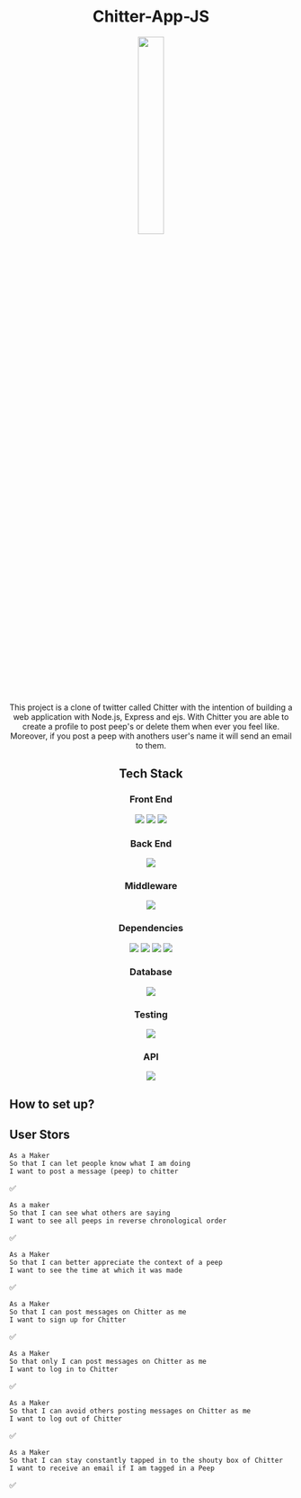 <h1 align="center">Chitter-App-JS</h1> 

<p align="center"><img width="30%" src="https://user-images.githubusercontent.com/71974361/120532902-18b80f00-c3d8-11eb-8cbd-f015180b17b1.gif"></img></p>

<p align="center">This project is a clone of twitter called Chitter with the intention of building a web application with Node.js, Express and ejs. With Chitter you are able to create a profile to post peep's or delete them when ever you feel like. Moreover, if you post a peep with anothers user's name it will send an email to them.</p> 

<h2 align="center">Tech Stack</h2>

<h3 align="center">Front End</h3>
<p align="center"><img src="https://img.shields.io/badge/-HTML5-black?logo=HTML5&logoColor=blue"> <img src="https://img.shields.io/badge/-CSS3-black?logo=CSS3&logoColor=orange"> <img src="https://img.shields.io/badge/-ejs-black?logo=PowerShell&logoColor=green"> </p> 

<h3 align="center">Back End</h3>
<p align="center"> <img src="https://img.shields.io/badge/-Node.js-black?logo=Node&logoColor=yellow"> </p>  

<h3 align="center">Middleware</h3>
<p align="center"> <img src="https://img.shields.io/badge/-Express-black?logo=Express&logoColor=white"> </p>  

<h3 align="center">Dependencies</h3> 
<p align="center"> <img src="https://img.shields.io/badge/-sendgridemail-black?logo=npm&logoColor=red"> <img src="https://img.shields.io/badge/-nodemon-black?logo=npm&logoColor=orange"> <img src="https://img.shields.io/badge/-supertest-black?logo=npm&logoColor=yellow"> <img src="https://img.shields.io/badge/-express session-black?logo=npm&logoColor=green"> </p>  

<h3 align="center">Database</h3>  
<p align="center"><img src="https://img.shields.io/badge/-PostgreSQL-black?logo=PostgreSQL&logoColor=lightgrey"></p>

<h3 align="center">Testing</h3> 
<p align="center"><img src="https://img.shields.io/badge/-Jest-black?logo=Jest&logoColor=hotpink"></p>

<h3 align="center">API</h3>
<p align="center"><img src="https://img.shields.io/badge/-SendGrid-black?logo=Minutemailer&logoColor=blue"></p>


<h2>How to set up?</h2> 



<h2>User Stors</h2> 

``` 
As a Maker
So that I can let people know what I am doing  
I want to post a message (peep) to chitter
```  
✅

``` 
As a maker
So that I can see what others are saying  
I want to see all peeps in reverse chronological order
```  
✅

``` 
As a Maker
So that I can better appreciate the context of a peep
I want to see the time at which it was made
```  
✅

``` 
As a Maker
So that I can post messages on Chitter as me
I want to sign up for Chitter
```
✅

```
As a Maker
So that only I can post messages on Chitter as me
I want to log in to Chitter
```  
✅

``` 
As a Maker
So that I can avoid others posting messages on Chitter as me
I want to log out of Chitter
``` 
✅

``` 
As a Maker
So that I can stay constantly tapped in to the shouty box of Chitter
I want to receive an email if I am tagged in a Peep
```
✅
